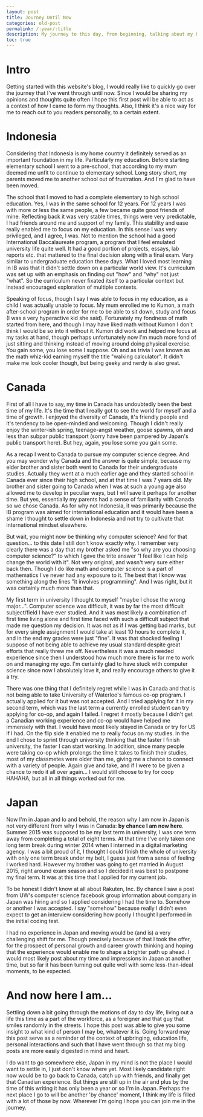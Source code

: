 ```yaml
---
layout: post
title: Journey Until Now
categories: old-post
permalink: /:year/:title
description: My journey to this day, from beginning, talking about my background and how I came to be the way I am
toc: true
---
```


# Intro
Getting started with this website's blog, I would really like to quickly go over the journey that I've went through until now.
Since I would be sharing my opinions and thoughts quite often I hope this first post will be able to act as a context of
how I came to form my thoughts. Also, I think it's a nice way for me to reach out to you readers personally, to a certain extent.

# Indonesia

Considering that Indonesia is my home country it definitely served as an important foundation in my life. Particularly my education.
Before starting elementary school I went to a pre-school, that according to my mum deemed me unfit to continue to elementary
school. Long story short, my parents moved me to another school out of frustration. And I'm glad to have been moved.

The school that I moved to had a complete elementary to high school education. Yes, I was in the same school for 12 years. For 12 years
I was with more or less the same people, a few became quite good friends of mine. Reflecting back it was very stable times, things were
very predictable, I had friends around me and support of my family. This stability and ease really enabled me to focus on my education.
In this sense I was very privileged, and I agree, I was. Not to mention the school had a good International Baccalaureate program,
a program that I feel emulated university life quite well. It had a good portion of projects, essays, lab reports etc.
that mattered to the final decision along with a final exam. Very similar to undergraduate education these days. What I loved most learning
in IB was that it didn't settle down on a particular world view. It's curriculum was set up with an emphasis on finding out "how"
and "why" not just "what". So the curriculum never fixated itself to a particular context but instead encouraged exploration of multiple contexts. 

Speaking of focus, though I say I was able to focus in my education, as a child I was actually unable to focus. My mum enrolled me to Kumon, a math after-school
program in order for me to be able to sit down, study and focus (I was a very hyperactive kid she said). Fortunately my fondness of math
started from here, and though I may have liked math without Kumon I don't think I would be so into it without it. Kumon did work and helped me
focus at my tasks at hand, though perhaps unfortunately now I'm much more fond of just sitting and thinking instead of moving around doing physical
exercise. You gain some, you lose some I suppose. Oh and as trivia I was known as the math whiz-kid earning myself the title "walking calculator".
It didn't make me look cooler though, but being geeky and nerdy is also great. 

# Canada

First of all I have to say, my time in Canada has undoubtedly been the best time of my life. It's the time that I really got to see the world
for myself and a time of growth. I enjoyed the diversity of Canada, it's friendly people and it's tendency to be open-minded and welcoming.
Though I didn't really enjoy the winter-ish spring, teenage-angst weather, goose spawns, oh and less than subpar public transport (sorry have been
pampered by Japan's public transport here). But hey, again, you lose some you gain some.

As a recap I went to Canada to pursue my computer science degree. And you may wonder why Canada and the answer is quite simple, because my elder
brother and sister both went to Canada for their undergraduate studies. Actually they went at a much earlier age and they started school in Canada
ever since their high school, and at that time I was 7 years old. My brother and sister going to Canada when I was at such a young age also
allowed me to develop in peculiar ways, but I will save it perhaps for another time. But yes, essentially my parents had a sense of familiarity
with Canada so we chose Canada. As for why not Indonesia, it was primarily because the IB program was aimed for international education and it would
have been a shame I thought to settle down in Indonesia and not try to cultivate that international mindset elsewhere.

But wait, you might now be thinking why computer science? And for that question... to this date I still don't know exactly why. I remember very clearly
there was a day that my brother asked me "so why are you choosing computer science?" to which I gave the trite answer "I feel like I can help change
the world with it". Not very original, and wasn't very sure either back then. Though I do like math and computer science is a part of mathematics I've never
had any exposure to it. The best that I know was something along the lines "it involves programming". And I was right, but it was certainly much more than
that.

My first term in university I thought to myself "maybe I chose the wrong major...". Computer science was difficult, it was by far the most difficult
subject/field I have ever studied. And it was most likely a combination of first time living alone and first time faced with such a difficult subject
that made me question my decision. It was not as if I was getting bad marks, but for every single assignment I would take at least 10 hours
to complete it, and in the end my grades were just "fine". It was that shocked feeling I suppose of not being able to achieve my usual standard
despite great efforts that really threw me off. Nevertheless it was a much needed experience since then I understood how much more there is for me
to work on and managing my ego. I'm certainly glad to have stuck with computer science since now I absolutely love it, and really encourage others
to give it a try.

There was one thing that I definitely regret while I was in Canada and that is not being able to take University of Waterloo's famous co-op program.
I actually applied for it but was not accepted. And I tried applying for it in my second term, which was the last term a currently enrolled
student can try applying for co-op, and again I failed. I regret it mostly because I didn't get a Canadian working experience and co-op would have
helped me immensely with that. I would have most likely stayed in Canada or try for US if I had. On the flip side it enabled me to really focus on
my studies. In the end I chose to sprint through university thinking that the faster I finish university, the faster I can start working. In addition,
since many people were taking co-op which prolongs the time it takes to finish their studies, most of my classmetes were older than me, giving me
a chance to connect with a variety of people. Again give and take, and if I were to be given a chance to redo it all over again... I would still choose
to try for coop HAHAHA, but all in all things worked out for me.

# Japan

Now I'm in Japan and lo and behold, the reason why I am now in Japan is not very different from why I was in Canada: <b>by chance I am now here</b>.
Summer 2015 was supposed to be my last term in university, I was one term away from completing a total of eight terms. At that time I've only taken
one long term break during winter 2014 when I interned in a digital marketing agency. I was a bit proud of it, I thought I could finish
the whole of university with only one term break under my belt, I guess just from a sense of feeling I worked hard. However my brother was going to
get married in August 2015, right around exam season and so I decided it was best to postpone my final term. It was at this time that I applied for
my current job.

To be honest I didn't know at all about Rakuten, Inc. By chance I saw a post from UW's computer science facebook group information about company
in Japan was hiring and so I applied considering I had the time to. Somehow or another I was accepted. I say "somehow" because really I didn't even
expect to get an interview considering how poorly I thought I performed in the initial coding test.

I had no experience in Japan and moving would be (and is) a very challenging shift for me. Though precisely because of that I took the offer, for the
prospect of personal growth and career growth thinking and hoping that the experience would enable me to shape a brighter path up ahead. I would
most likely post about my time and impressions in Japan at another time, but so far it has been turning out quite well with some less-than-ideal
moments, to be expected.

# And now here I am...

Settling down a bit going through the motions of day to day life, living out a life this time as a part of the workforce, as a foreigner and that guy
that smiles randomly in the streets. I hope this post was able to give you some insight to what kind of person I may be, whatever it is. Going
forward may this post serve as a reminder of the context of upbringing, education life, personal interactions and such that I have went through
so that my blog posts are more easily digested in mind and heart. 

I do want to go somewhere else, Japan in my mind is not the place I would want to settle in, I just don't know where yet. Most likely candidate right now
would be to go back to Canada, catch up with friends, and finally get that Canadian experience. But things are still up in the air and plus by the time
of this writing it has only been a year or so I'm in Japan. Perhaps the next place I go to will be another 'by chance' moment, I think my life is filled
with a lot of those by now. Wherever I'm going I hope you can join me in the journey.
